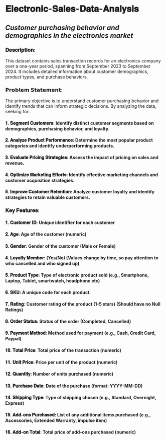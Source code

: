 # 𝐄𝐥𝐞𝐜𝐭𝐫𝐨𝐧𝐢𝐜-𝐒𝐚𝐥𝐞𝐬-𝐃𝐚𝐭𝐚-𝐀𝐧𝐚𝐥𝐲𝐬𝐢𝐬


## *Customer purchasing behavior and demographics in the electronics market*


### **𝐃𝐞𝐬𝐜𝐫𝐢𝐩𝐭𝐢𝐨𝐧:**

This dataset contains sales transaction records for an electronics company over a one-year period, spanning from September 2023 to September 2024. It includes detailed information about customer demographics, product types, and purchase behaviors.


### **𝗣𝗿𝗼𝗯𝗹𝗲𝗺 𝗦𝘁𝗮𝘁𝗲𝗺𝗲𝗻𝘁:**

The primary objective is to understand customer purchasing behavior and identify trends that can 
inform strategic decisions. By analyzing the data, seeking for:

#### 𝟏. 𝐒𝐞𝐠𝐦𝐞𝐧𝐭 𝐂𝐮𝐬𝐭𝐨𝐦𝐞𝐫𝐬: Identify distinct customer segments based on demographics, purchasing behavior, and loyalty.
#### 𝟐. 𝐀𝐧𝐚𝐥𝐲𝐳𝐞 𝐏𝐫𝐨𝐝𝐮𝐜𝐭 𝐏𝐞𝐫𝐟𝐨𝐫𝐦𝐚𝐧𝐜𝐞: Determine the most popular product categories and identify underperforming products.
#### 𝟑. 𝐄𝐯𝐚𝐥𝐮𝐚𝐭𝐞 𝐏𝐫𝐢𝐜𝐢𝐧𝐠 𝐒𝐭𝐫𝐚𝐭𝐞𝐠𝐢𝐞𝐬: Assess the impact of pricing on sales and revenue.
#### 𝟒. 𝐎𝐩𝐭𝐢𝐦𝐢𝐳𝐞 𝐌𝐚𝐫𝐤𝐞𝐭𝐢𝐧𝐠 𝐄𝐟𝐟𝐨𝐫𝐭𝐬: Identify effective marketing channels and customer acquisition strategies.
#### 𝟓. 𝐈𝐦𝐩𝐫𝐨𝐯𝐞 𝐂𝐮𝐬𝐭𝐨𝐦𝐞𝐫 𝐑𝐞𝐭𝐞𝐧𝐭𝐢𝐨𝐧: Analyze customer loyalty and identify strategies to retain valuable customers.


### **𝐊𝐞𝐲 𝐅𝐞𝐚𝐭𝐮𝐫𝐞𝐬:**


#### 𝟏. 𝐂𝐮𝐬𝐭𝐨𝐦𝐞𝐫 𝐈𝐃: Unique identifier for each customer
#### 𝟐. 𝐀𝐠𝐞: Age of the customer (numeric)
#### 𝟑. 𝐆𝐞𝐧𝐝𝐞𝐫: Gender of the customer (Male or Female)
#### 𝟒. 𝐋𝐨𝐲𝐚𝐥𝐭𝐲 𝐌𝐞𝐦𝐛𝐞𝐫: (Yes/No) (Values change by time, so pay attention to who cancelled and who signed up)
#### 𝟓. 𝐏𝐫𝐨𝐝𝐮𝐜𝐭 𝐓𝐲𝐩𝐞: Type of electronic product sold (e.g., Smartphone, Laptop, Tablet, smartwatch, headphone etc)
#### 𝟔. 𝐒𝐊𝐔: A unique code for each product.
#### 𝟕. 𝐑𝐚𝐭𝐢𝐧𝐠: Customer rating of the product (1-5 stars) (Should have no Null Ratings)
#### 𝟖. 𝐎𝐫𝐝𝐞𝐫 𝐒𝐭𝐚𝐭𝐮𝐬: Status of the order (Completed, Cancelled)
#### 𝟗. 𝐏𝐚𝐲𝐦𝐞𝐧𝐭 𝐌𝐞𝐭𝐡𝐨𝐝: Method used for payment (e.g., Cash, Credit Card, Paypal)
#### 𝟏𝟎. 𝐓𝐨𝐭𝐚𝐥 𝐏𝐫𝐢𝐜𝐞: Total price of the transaction (numeric)
#### 𝟏𝟏. 𝐔𝐧𝐢𝐭 𝐏𝐫𝐢𝐜𝐞: Price per unit of the product (numeric)
#### 𝟏𝟐. 𝐐𝐮𝐚𝐧𝐭𝐢𝐭𝐲: Number of units purchased (numeric)
#### 𝟏𝟑. 𝐏𝐮𝐫𝐜𝐡𝐚𝐬𝐞 𝐃𝐚𝐭𝐞: Date of the purchase (format: YYYY-MM-DD)
#### 𝟏𝟒. 𝐒𝐡𝐢𝐩𝐩𝐢𝐧𝐠 𝐓𝐲𝐩𝐞: Type of shipping chosen (e.g., Standard, Overnight, Express)
#### 𝟏𝟓. 𝐀𝐝𝐝-𝐨𝐧𝐬 𝐏𝐮𝐫𝐜𝐡𝐚𝐬𝐞𝐝: List of any additional items purchased (e.g., Accessories, Extended Warranty, impulse item)
#### 𝟏𝟔. 𝐀𝐝𝐝-𝐨𝐧 𝐓𝐨𝐭𝐚𝐥: Total price of add-ons purchased (numeric)












